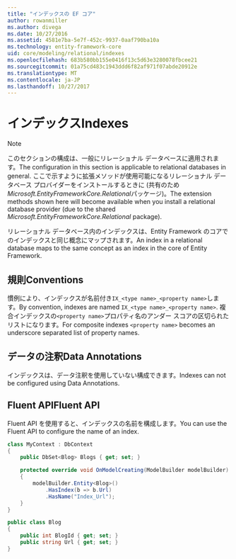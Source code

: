 ```yaml
---
title: "インデックスの EF コア"
author: rowanmiller
ms.author: divega
ms.date: 10/27/2016
ms.assetid: 4581e7ba-5e7f-452c-9937-0aaf790ba10a
ms.technology: entity-framework-core
uid: core/modeling/relational/indexes
ms.openlocfilehash: 683b580bb155e0416f13c5d63e3280078fbcee21
ms.sourcegitcommit: 01a75cd483c1943ddd6f82af971f07abde20912e
ms.translationtype: MT
ms.contentlocale: ja-JP
ms.lasthandoff: 10/27/2017
---
```

# <a name="indexes"></a><span data-ttu-id="6c955-102">インデックス</span><span class="sxs-lookup"><span data-stu-id="6c955-102">Indexes</span></span>

> [!NOTE]  
> <span data-ttu-id="6c955-103">このセクションの構成は、一般にリレーショナル データベースに適用されます。</span><span class="sxs-lookup"><span data-stu-id="6c955-103">The configuration in this section is applicable to relational databases in general.</span></span> <span data-ttu-id="6c955-104">ここで示すように拡張メソッドが使用可能になるリレーショナル データベース プロバイダーをインストールするときに (共有のため*Microsoft.EntityFrameworkCore.Relational*パッケージ)。</span><span class="sxs-lookup"><span data-stu-id="6c955-104">The extension methods shown here will become available when you install a relational database provider (due to the shared *Microsoft.EntityFrameworkCore.Relational* package).</span></span>

<span data-ttu-id="6c955-105">リレーショナル データベース内のインデックスは、Entity Framework のコアでのインデックスと同じ概念にマップされます。</span><span class="sxs-lookup"><span data-stu-id="6c955-105">An index in a relational database maps to the same concept as an index in the core of Entity Framework.</span></span>

## <a name="conventions"></a><span data-ttu-id="6c955-106">規則</span><span class="sxs-lookup"><span data-stu-id="6c955-106">Conventions</span></span>

<span data-ttu-id="6c955-107">慣例により、インデックスが名前付き`IX_<type name>_<property name>`します。</span><span class="sxs-lookup"><span data-stu-id="6c955-107">By convention, indexes are named `IX_<type name>_<property name>`.</span></span> <span data-ttu-id="6c955-108">複合インデックスの`<property name>`プロパティ名のアンダー スコアの区切られたリストになります。</span><span class="sxs-lookup"><span data-stu-id="6c955-108">For composite indexes `<property name>` becomes an underscore separated list of property names.</span></span>

## <a name="data-annotations"></a><span data-ttu-id="6c955-109">データの注釈</span><span class="sxs-lookup"><span data-stu-id="6c955-109">Data Annotations</span></span>

<span data-ttu-id="6c955-110">インデックスは、データ注釈を使用していない構成できます。</span><span class="sxs-lookup"><span data-stu-id="6c955-110">Indexes can not be configured using Data Annotations.</span></span>

## <a name="fluent-api"></a><span data-ttu-id="6c955-111">Fluent API</span><span class="sxs-lookup"><span data-stu-id="6c955-111">Fluent API</span></span>

<span data-ttu-id="6c955-112">Fluent API を使用すると、インデックスの名前を構成します。</span><span class="sxs-lookup"><span data-stu-id="6c955-112">You can use the Fluent API to configure the name of an index.</span></span>

<!-- [!code-csharp[Main](samples/core/relational/Modeling/FluentAPI/Samples/Relational/IndexName.cs?highlight=9)] -->
``` csharp
class MyContext : DbContext
{
    public DbSet<Blog> Blogs { get; set; }

    protected override void OnModelCreating(ModelBuilder modelBuilder)
    {
        modelBuilder.Entity<Blog>()
            .HasIndex(b => b.Url)
            .HasName("Index_Url");
    }
}

public class Blog
{
    public int BlogId { get; set; }
    public string Url { get; set; }
}
```
